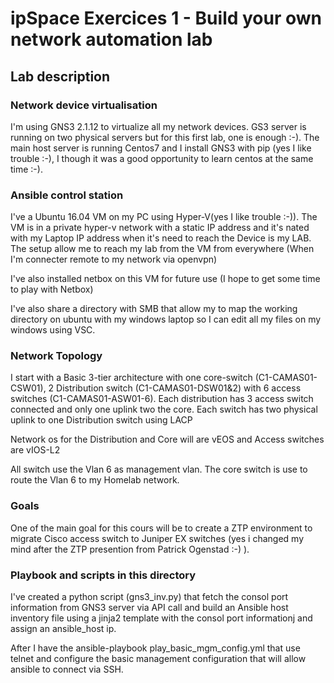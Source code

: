 # ipSpace Exercices 1 - Build your own network automation lab
## Lab description
### Network device virtualisation
I'm using GNS3 2.1.12 to virtualize all my network devices.
GS3 server is running on two physical servers but for this first lab, one is enough :-).
The main host server is running Centos7 and I install GNS3 with pip (yes I like trouble :-), I though it was a good opportunity to learn centos at the same time :-). 

### Ansible control station
I've a Ubuntu 16.04 VM on my PC using Hyper-V(yes I like trouble :-)). The VM is in a private hyper-v network with a static IP address and it's nated with my Laptop IP address when it's need to reach the Device is my LAB. The setup allow me to reach my lab from the VM from everywhere (When I'm connecter remote to my network via openvpn)

I've also installed netbox on this VM for future use (I hope to get some time to play with Netbox)

I've also share a directory with SMB that allow my to map the working directory on ubuntu with my windows laptop so I can edit all my files on my windows using VSC. 

### Network Topology
I start with a Basic 3-tier architecture  with one core-switch (C1-CAMAS01-CSW01), 2 Distribution switch (C1-CAMAS01-DSW01&2) with 6 access switches (C1-CAMAS01-ASW01-6). Each distribution has 3 access switch connected and only one uplink two the core. 
Each switch has two physical uplink to one Distribution switch using LACP

Network os for the Distribution and Core will are vEOS and Access switches are vIOS-L2

All switch use the Vlan 6 as management vlan. The core switch is use to route the Vlan 6 to my Homelab network. 

### Goals
One of the main goal for this cours will be to create a ZTP environment to migrate Cisco access switch to Juniper EX switches (yes i changed my mind after the ZTP presention from Patrick Ogenstad :-) ).

### Playbook and scripts in this directory
I've created a python script (gns3_inv.py) that fetch the consol port information from GNS3 server via API call and build an Ansible host inventory file using a jinja2 template with the consol port informationj and assign an ansible_host ip. 

After I have the ansible-playbook play_basic_mgm_config.yml that use telnet and configure the basic management configuration that will allow ansible to connect via SSH.  
